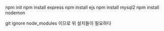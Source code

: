 

npm init
npm install express
npm install ejs
npm install mysql2
npm install nodemon

git ignore node_modules 이므로 위 설치들이 필요하다



